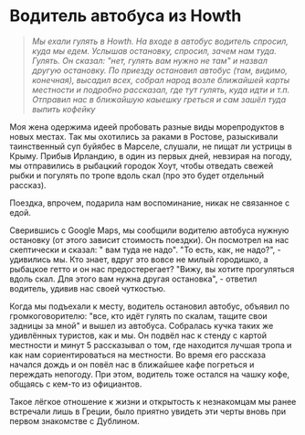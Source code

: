 # Водитель автобуса из Howth

> *Мы ехали гулять в Howth. На входе в автобус водитель спросил, куда мы едем. Услышав остановку, спросил, зачем нам туда. Гулять. Он сказал: "нет, гулять вам нужно не там" и назвал другую остановку. По приезду остановил автобус (там, видимо, конечная), высадил всех, собрал народ возле ближайшей карты местности и подробно рассказал, где тут гулять, куда идти и т.п.
Отправил нас в ближайшую каыешку греться и сам зашёл туда выпить кофейку*

Моя жена одержима идеей пробовать разные виды морепродуктов в новых местах. Так мы охотились за раками в Ростове, разыскивали таинственный суп буйябес в Марселе, слушали, не пищат ли устрицы в Крыму. Прибыв Ирландию, в один из первых дней, невзирая на погоду, мы отправились в рыбацкий городок Хоут, чтобы отведать свежей рыбки и погулять по тропе вдоль скал (про это будет отдельный рассказ).

Поездка, впрочем, подарила нам воспоминание, никак не связанное с едой.

Сверившись с Google Maps, мы сообщили водителю автобуса нужную остановку (от этого зависит стоимость поездки). Он посмотрел на нас скептически и сказал: " вам туда не надо". "То есть, как, не надо?", - удивились мы. Кто знает, вдруг это вовсе не милый городишко, а рыбацкое гетто и он нас предостерегает? "Вижу, вы хотите прогуляться вдоль скал. Для этого вам нужна другая остановка", - ответил водитель, удивив нас своей чуткостью.

Когда мы подъехали к месту, водитель остановил автобус, объявил по громкоговорителю: "все, кто идёт гулять по скалам, тащите свои задницы за мной" и вышел из автобуса. Собралась кучка таких же удивлённых туристов, как и мы. Он подвёл нас к стенду с картой местности и минут 5 рассказывал о том, где находится лучшая тропа и как нам сориентироваться на местности. Во время его рассказа начался дождь и он повёл нас в ближайшее кафе погреться и переждать непогоду. При этом, водитель тоже остался на чашку кофе, общаясь с кем-то из официантов.

Такое лёгкое отношение к жизни и открытость к незнакомцам мы ранее встречали лишь в Греции, было приятно увидеть эти черты вновь при первом знакомстве с Дублином.
